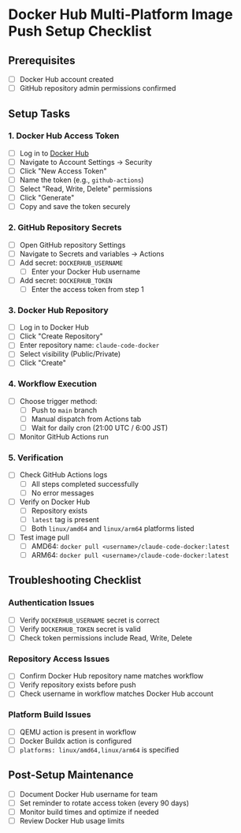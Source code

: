 # Docker Hub Multi-Platform Image Push Setup Checklist

## Prerequisites
- [ ] Docker Hub account created
- [ ] GitHub repository admin permissions confirmed

## Setup Tasks

### 1. Docker Hub Access Token
- [ ] Log in to [Docker Hub](https://hub.docker.com)
- [ ] Navigate to Account Settings → Security
- [ ] Click "New Access Token"
- [ ] Name the token (e.g., `github-actions`)
- [ ] Select "Read, Write, Delete" permissions
- [ ] Click "Generate"
- [ ] Copy and save the token securely

### 2. GitHub Repository Secrets
- [ ] Open GitHub repository Settings
- [ ] Navigate to Secrets and variables → Actions
- [ ] Add secret: `DOCKERHUB_USERNAME`
  - [ ] Enter your Docker Hub username
- [ ] Add secret: `DOCKERHUB_TOKEN`
  - [ ] Enter the access token from step 1

### 3. Docker Hub Repository
- [ ] Log in to Docker Hub
- [ ] Click "Create Repository"
- [ ] Enter repository name: `claude-code-docker`
- [ ] Select visibility (Public/Private)
- [ ] Click "Create"

### 4. Workflow Execution
- [ ] Choose trigger method:
  - [ ] Push to `main` branch
  - [ ] Manual dispatch from Actions tab
  - [ ] Wait for daily cron (21:00 UTC / 6:00 JST)
- [ ] Monitor GitHub Actions run

### 5. Verification
- [ ] Check GitHub Actions logs
  - [ ] All steps completed successfully
  - [ ] No error messages
- [ ] Verify on Docker Hub
  - [ ] Repository exists
  - [ ] `latest` tag is present
  - [ ] Both `linux/amd64` and `linux/arm64` platforms listed
- [ ] Test image pull
  - [ ] AMD64: `docker pull <username>/claude-code-docker:latest`
  - [ ] ARM64: `docker pull <username>/claude-code-docker:latest`

## Troubleshooting Checklist

### Authentication Issues
- [ ] Verify `DOCKERHUB_USERNAME` secret is correct
- [ ] Verify `DOCKERHUB_TOKEN` secret is valid
- [ ] Check token permissions include Read, Write, Delete

### Repository Access Issues
- [ ] Confirm Docker Hub repository name matches workflow
- [ ] Verify repository exists before push
- [ ] Check username in workflow matches Docker Hub account

### Platform Build Issues
- [ ] QEMU action is present in workflow
- [ ] Docker Buildx action is configured
- [ ] `platforms: linux/amd64,linux/arm64` is specified

## Post-Setup Maintenance
- [ ] Document Docker Hub username for team
- [ ] Set reminder to rotate access token (every 90 days)
- [ ] Monitor build times and optimize if needed
- [ ] Review Docker Hub usage limits